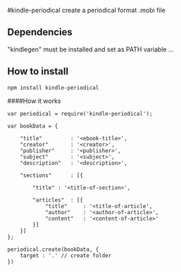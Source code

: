 #kindle-periodical
create a periodical format .mobi file

## Dependencies
"kindlegen" must be installed and set as PATH variable ...

## How to install
    npm install kindle-periodical

####How it works

    var periodical = require('kindle-periodical');

	var bookData = {

        "title"         : '<ebook-title>',
        "creator"       : '<creator>',
        "publisher"     : '<publisher>',
        "subject"       : '<subject>',
        "description"   : '<description>',

        "sections"      : [{

            "title" : '<title-of-section>',

            "articles"  : [{
                "title"     : '<title-of-article',
                "author"    : '<author-of-article>',
                "content"   : '<content-of-article>'
            }]
        }]
    };

    periodical.create(bookData, {
        target : '.' // create folder
    })
